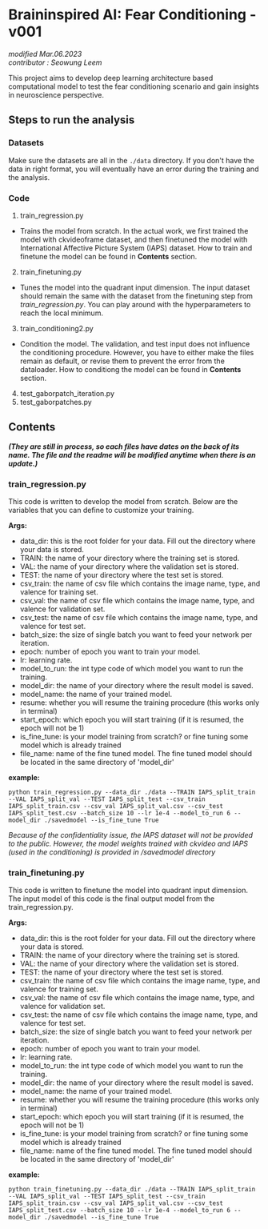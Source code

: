 # Braininspired AI: Fear Conditioning - v001

*modified Mar.06.2023* \
*contributor : Seowung Leem*

This project aims to develop deep learning architecture based computational model to test the fear conditioning scenario and gain insights in neuroscience perspective. 


## Steps to run the analysis

### Datasets

Make sure the datasets are all in the `./data` directory. If you don't have the data in right format, you will eventually have an error during the training and the analysis.



### Code
1. train_regression.py
- Trains the model from scratch. In the actual work, we first trained the model with ckvideoframe dataset, and then finetuned the model with International Affective Picture System (IAPS) dataset. How to train and finetune the model can be found in **Contents** section. 

2. train_finetuning.py
- Tunes the model into the quadrant input dimension. The input dataset should remain the same with the dataset from the finetuning step from *train_regression.py*. You can play around with the hyperparameters to reach the local minimum. 

3. train_conditioning2.py
- Condition the model. The validation, and test input does not influence the conditioning procedure. However, you have to either make the files remain as default, or revise them to prevent the error from the dataloader. How to conditiong the model can be found in **Contents** section. 

4. test_gaborpatch_iteration.py
5. test_gaborpatches.py


## Contents

***(They are still in process, so each files have dates on the back of its name. The file and the readme will be modified anytime when there is an update.)*** 


### train_regression.py

This code is written to develop the model from scratch. Below are the variables that you can define to customize your training. 

**Args:**
- data_dir: this is the root folder for your data. Fill out the directory where your data is stored.
- TRAIN: the name of your directory where the training set is stored.
- VAL: the name of your directory where the validation set is stored.
- TEST: the name of your directory where the test set is stored.
- csv_train: the name of csv file which contains the image name, type, and valence for training set. 
- csv_val: the name of csv file which contains the image name, type, and valence for validation set. 
- csv_test: the name of csv file which contains the image name, type, and valence for test set. 
- batch_size: the size of single batch you want to feed your network per iteration.
- epoch: number of epoch you want to train your model.
- lr: learning rate.
- model_to_run: the int type code of which model you want to run the training.
- model_dir: the name of your directory where the result model is saved. 
- model_name: the name of your trained model. 
- resume: whether you will resume the training procedure (this works only in terminal)
- start_epoch: which epoch you will start training (if it is resumed, the epoch will not be 1)
- is_fine_tune: is your model training from scratch? or fine tuning some model which is already trained
- file_name: name of the fine tuned model. The fine tuned model should be located in the same directory of 'model_dir'



**example:**
```
python train_regression.py --data_dir ./data --TRAIN IAPS_split_train --VAL IAPS_split_val --TEST IAPS_split_test --csv_train IAPS_split_train.csv --csv_val IAPS_split_val.csv --csv_test IAPS_split_test.csv --batch_size 10 --lr 1e-4 --model_to_run 6 --model_dir ./savedmodel --is_fine_tune True 
```

*Because of the confidentiality issue, the IAPS dataset will not be provided to the public. However, the model weights trained with ckvideo and IAPS (used in the conditioning) is provided in /savedmodel directory*

### train_finetuning.py

This code is written to finetune the model into quadrant input dimension. The input model of this code is the final output model from the train_regression.py. 

**Args:**
- data_dir: this is the root folder for your data. Fill out the directory where your data is stored.
- TRAIN: the name of your directory where the training set is stored.
- VAL: the name of your directory where the validation set is stored.
- TEST: the name of your directory where the test set is stored.
- csv_train: the name of csv file which contains the image name, type, and valence for training set. 
- csv_val: the name of csv file which contains the image name, type, and valence for validation set. 
- csv_test: the name of csv file which contains the image name, type, and valence for test set. 
- batch_size: the size of single batch you want to feed your network per iteration.
- epoch: number of epoch you want to train your model.
- lr: learning rate.
- model_to_run: the int type code of which model you want to run the training.
- model_dir: the name of your directory where the result model is saved. 
- model_name: the name of your trained model. 
- resume: whether you will resume the training procedure (this works only in terminal)
- start_epoch: which epoch you will start training (if it is resumed, the epoch will not be 1)
- is_fine_tune: is your model training from scratch? or fine tuning some model which is already trained
- file_name: name of the fine tuned model. The fine tuned model should be located in the same directory of 'model_dir'



**example:**
```
python train_finetuning.py --data_dir ./data --TRAIN IAPS_split_train --VAL IAPS_split_val --TEST IAPS_split_test --csv_train IAPS_split_train.csv --csv_val IAPS_split_val.csv --csv_test IAPS_split_test.csv --batch_size 10 --lr 1e-4 --model_to_run 6 --model_dir ./savedmodel --is_fine_tune True 
```
